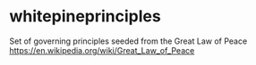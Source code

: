 # whitepineprinciples
Set of governing principles seeded from the Great Law of Peace
https://en.wikipedia.org/wiki/Great_Law_of_Peace
